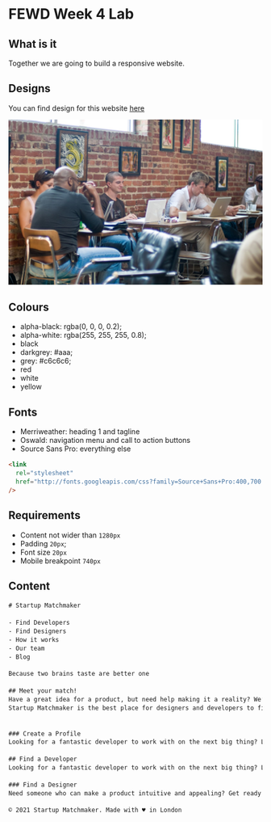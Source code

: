 # FEWD Week 4 Lab

## What is it

Together we are going to build a responsive website.

## Designs

You can find design for this website [here](./designs)

![design](./images/startup-bg.jpg)

## Colours

- alpha-black: rgba(0, 0, 0, 0.2);
- alpha-white: rgba(255, 255, 255, 0.8);
- black
- darkgrey: #aaa;
- grey: #c6c6c6;
- red
- white
- yellow

## Fonts

- Merriweather: heading 1 and tagline
- Oswald: navigation menu and call to action buttons
- Source Sans Pro: everything else

```html
<link
  rel="stylesheet"
  href="http://fonts.googleapis.com/css?family=Source+Sans+Pro:400,700|Oswald:700|Merriweather:700,700italic"
/>
```

## Requirements

- Content not wider than `1280px`
- Padding `20px`;
- Font size `20px`
- Mobile breakpoint `740px`

## Content

```txt
# Startup Matchmaker

- Find Developers
- Find Designers
- How it works
- Our team
- Blog

Because two brains taste are better one

## Meet your match!
Have a great idea for a product, but need help making it a reality? We’re here to help.
Startup Matchmaker is the best place for designers and developers to find each other.


### Create a Profile
Looking for a fantastic developer to work with on the next big thing? Look no further.

## Find a Developer
Looking for a fantastic developer to work with on the next big thing? Look no further.

### Find a Designer
Need someone who can make a product intuitive and appealing? Get ready

© 2021 Startup Matchmaker. Made with ♥ in London

```
